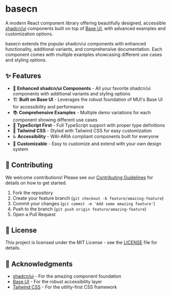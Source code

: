 # basecn

A modern React component library offering beautifully designed, accessible  [shadcn/ui](https://ui.shadcn.com/) components built on top of [Base UI](https://base-ui.com/), with advanced examples and customization options.

basecn extends the popular shadcn/ui components with enhanced functionality, additional variants, and comprehensive documentation. Each component comes with multiple examples showcasing different use cases and styling options.

## ✨ Features

- 🎨 **Enhanced shadcn/ui Components** - All your favorite shadcn/ui components with additional variants and styling options
- 🏗️ **Built on Base UI** - Leverages the robust foundation of MUI's Base UI for accessibility and performance
- 📚 **Comprehensive Examples** - Multiple demo variations for each component showing different use cases
- 🎯 **TypeScript First** - Full TypeScript support with proper type definitions
- 🎨 **Tailwind CSS** - Styled with Tailwind CSS for easy customization
- ♿ **Accessibility** - WAI-ARIA compliant components built for everyone
- 🔧 **Customizable** - Easy to customize and extend with your own design system

## 🤝 Contributing

We welcome contributions! Please see our [Contributing Guidelines](CONTRIBUTING.md) for details on how to get started.

1. Fork the repository
2. Create your feature branch (`git checkout -b feature/amazing-feature`)
3. Commit your changes (`git commit -m 'Add some amazing feature'`)
4. Push to the branch (`git push origin feature/amazing-feature`)
5. Open a Pull Request

## 📄 License

This project is licensed under the MIT License - see the [LICENSE](LICENSE) file for details.

## 🙏 Acknowledgments

- [shadcn/ui](https://ui.shadcn.com/) - For the amazing component foundation
- [Base UI](https://base-ui.com/) - For the robust accessibility layer
- [Tailwind CSS](https://tailwindcss.com/) - For the utility-first CSS framework

